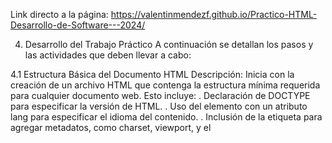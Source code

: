 Link directo a la página: https://valentinmendezf.github.io/Practico-HTML-Desarrollo-de-Software---2024/

4. Desarrollo del Trabajo Práctico
A continuación se detallan los pasos y las actividades que deben llevar a cabo:

4.1 Estructura Básica del Documento HTML
Descripción:
Inicia con la creación de un archivo HTML que contenga la estructura mínima requerida para cualquier documento web. Esto incluye:
. Declaración de DOCTYPE para especificar la versión de HTML.
.	Uso del elemento <html> con un atributo lang para especificar el idioma del contenido.
.	Inclusión de la etiqueta <head> para agregar metadatos, como charset, viewport, y el <title>.
.	La etiqueta <body> que contendrá todo el contenido visible de la página.

4.2 Encabezados y Propiedades del Texto
Descripción:
Utiliza diferentes niveles de encabezados para organizar el contenido en secciones. Experimenta con propiedades de texto como negrita, cursiva y subrayado para destacar ciertas partes del texto.
Requisitos:
.	Usar al menos un encabezado de cada nivel (<h1> a <h6>).
.	Aplicar estilos de texto directamente en el HTML usando atributos style 

4.3 Divisiones y Agrupación de Contenido
Descripción:
Organiza el contenido usando <div> para crear bloques de contenido que puedan ser estilizados o manipulados juntos. Esta sección es clave para aprender a agrupar contenido de manera lógica y organizada.

4.4 Enlaces y Listas
Descripción:
Incorpora enlaces internos y externos para crear un sistema de navegación. Además, utiliza listas ordenadas (<ol>) y desordenadas (<ul>) para organizar información en formato de lista.
Requisitos:
●	Crear al menos un enlace a una página externa.
●	Crear al menos dos enlaces internos que lleven a diferentes secciones dentro del mismo documento.
●	Incluir tanto una lista ordenada como una desordenada.

4.5 Elementos Multimedia
Descripción:
Incorpora imágenes, videos y audios en tu documento HTML para enriquecer el contenido. Asegúrate de que estos elementos sean accesibles y se presenten correctamente en el navegador.
Requisitos:
●	Incluir al menos una imagen con un atributo alt descriptivo.
●	Incluir al menos un video con controles de reproducción.
●	Incluir al menos un archivo de audio con controles de reproducción.

4.6 Tablas
Descripción:
Crea una tabla para organizar datos de manera estructurada. Las tablas son útiles para presentar información en filas y columnas, como horarios, precios o estadísticas.
Requisitos:
●	Crear una tabla con un encabezado (<thead>), un cuerpo (<tbody>), y al menos dos filas.
●	Asegurarse de que las celdas están claramente etiquetadas y los datos sean legibles.

4.7 Formularios
Descripción:
Diseña un formulario para recolectar datos del usuario. Los formularios son esenciales en la interacción con el usuario y pueden incluir varios tipos de campos.
Requisitos:
●	Crear un formulario que incluya campos de texto, correo electrónico y un área de texto para mensajes.
●	Añadir un botón de envío que permita al usuario enviar los datos.

4.8 Semántica en HTML
Descripción:
Asegúrate de que el documento HTML sea semánticamente correcto, utilizando etiquetas adecuadas como <header>, <nav>, <section>, <article>, <aside>, y <footer>. La semántica mejora la accesibilidad y el SEO del sitio web.
Requisitos:
●	Usar etiquetas semánticas para estructurar correctamente el documento.
●	Asegurar que cada etiqueta tenga un propósito claro y esté utilizada en el contexto adecuado.
